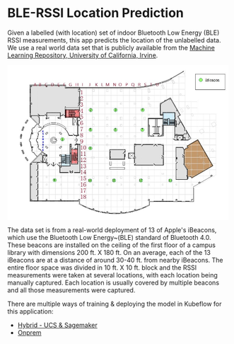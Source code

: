 # BLE-RSSI Location Prediction

Given a labelled (with location) set of indoor Bluetooth Low Energy (BLE)
RSSI measurements, this app predicts the location of the unlabelled data.
We use a real world data set that is publicly
available from the [Machine Learning Repository, University of
California, Irvine](https://archive.ics.uci.edu/ml/datasets/BLE+RSSI+Dataset+for+Indoor+localization+and+Navigation#).

<img src="./onprem/pictures/iBeacon_Layout.jpg" width="500" align="middle"/>

The data set is from a real-world deployment of 13 of Apple's iBeacons,
which
use the Bluetooth Low Energy~(BLE) standard of Bluetooth 4.0.
These beacons are installed on the ceiling of the first floor of a campus library with dimensions 200 ft. X 180 ft.
On an average, each of the 13
iBeacons are at a distance of around 30-40 ft. from nearby iBeacons.
The entire floor
space was divided in 10 ft. X 10 ft. block and the RSSI
measurements were taken at several
locations, with each location being manually captured.
Each location is usually covered by multiple beacons and all those
measurements were captured.

There are multiple ways of training & deploying the model in Kubeflow for this application:
  - [Hybrid - UCS & Sagemaker ](./hybrid-aws)
  - [Onprem ](./onprem)
